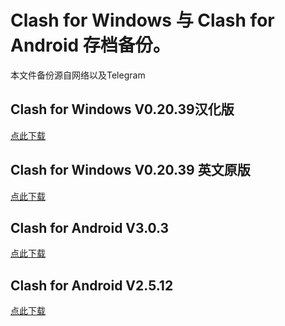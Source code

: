 # Clash for Windows 与 Clash for Android 存档备份。

本文件备份源自网络以及Telegram

## Clash for Windows V0.20.39汉化版

[点此下载](https://github.com/xiumuzdiao/Clash/releases/tag/CFW-V0.20.39_CN)

## Clash for Windows V0.20.39 英文原版

[点此下载](https://github.com/xiumuzdiao/Clash/releases/tag/CFW)

## Clash for Android V3.0.3

[点此下载](https://github.com/xiumuzdiao/Clash/releases/tag/CFA)

## Clash for Android V2.5.12

[点此下载](https://github.com/xiumuzdiao/Clash/releases/tag/CFA-2.5.12)

